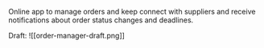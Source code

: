 Online app to manage orders and keep connect with suppliers and receive notifications about order status changes and deadlines.


Draft:
![[order-manager-draft.png]]
